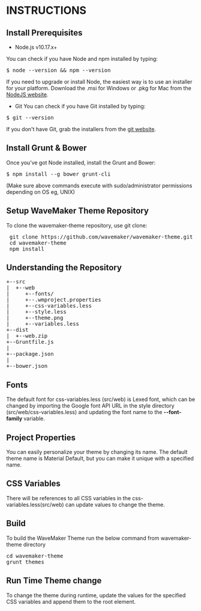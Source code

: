 INSTRUCTIONS
============

Install Prerequisites
--------

* Node.js v10.17.x+

You can check if you have Node and npm installed by typing:
<pre>
$ node --version && npm --version
</pre>

If you need to upgrade or install Node, the easiest way is to use an installer for your platform. Download the .msi for Windows or .pkg for Mac from the [NodeJS website](https://nodejs.org/download/).

* Git
You can check if you have Git installed by typing:
<pre>
$ git --version
</pre>
If you don't have Git, grab the installers from the [git website](http://git-scm.com/).


Install Grunt & Bower
--------

Once you’ve got Node installed, install the Grunt and Bower:
<pre>
$ npm install --g bower grunt-cli
</pre>

(Make sure above commands execute with sudo/administrator permissions depending on OS eg, UNIX)


Setup WaveMaker Theme Repository
--------
To clone the wavemaker-theme repository, use git clone:

<pre>
 git clone https://github.com/wavemaker/wavemaker-theme.git
 cd wavemaker-theme
 npm install
</pre>


Understanding the Repository
--------
<pre>
+--src
|  +--web
|     +--fonts/
|     +--.wmproject.properties
|     +--css-variables.less
|     +--style.less
|     +--theme.png
|     +--variables.less
+--dist
|  +--web.zip
+--Gruntfile.js
|
+--package.json
|
+--bower.json
</pre>


Fonts
-----
The default font for css-variables.less (src/web) is Lexed font, which can be changed by importing the Google font API URL in the style directory (src/web/css-variables.less) and updating the font name to the **--font-family** variable.


Project Properties
-----
You can easily personalize your theme by changing its name. The default theme name is Material Default, but you can make it unique with a specified name. 


CSS Variables
-----
There will be references to all CSS variables in the css-variables.less(src/web) can update values to change the theme.


Build
--------
To build the WaveMaker Theme run the below command from wavemaker-theme directory

<pre>
cd wavemaker-theme
grunt themes
</pre>

Run Time Theme change
--------
To change the theme during runtime, update the values for the specified CSS variables and append them to the root element.


